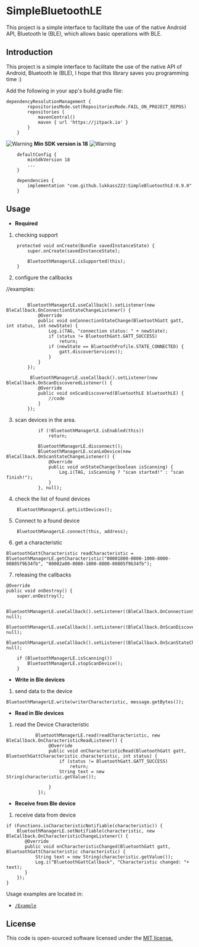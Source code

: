 # SimpleBluetoothLE
 This project is a simple interface to facilitate the use of the native Android API, Bluetooth le (BLE), which allows basic operations with BLE.

 ## Introduction

This project is a simple interface to facilitate the use of the native API of Android, Bluetooth le (BLE), I hope that this library saves you programming time :)

Add the following in your app's build.gradle file:

```
dependencyResolutionManagement {
		repositoriesMode.set(RepositoriesMode.FAIL_ON_PROJECT_REPOS)
		repositories {
			mavenCentral()
			maven { url 'https://jitpack.io' }
		}
	}
```
![Warning](img/warning.png) **Min SDK version is 18** ![Warning](img/warning.png)
```
    defaultConfig {
        minSdkVersion 18
        ...
    }

    dependencies {
        implementation "com.github.lukkass222:SimpleBluetoothLE:0.9.0"
    }
```
## Usage

* **Required**

1) checking support

```
    protected void onCreate(Bundle savedInstanceState) {
        super.onCreate(savedInstanceState);

        BluetoothManagerLE.isSupported(this);
    }
```

2) configure the callbacks

//examples:
```

        BluetoothManagerLE.useCallback().setListener(new BleCallback.OnConnectionStateChangeListener() {
            @Override
            public void onConnectionStateChange(BluetoothGatt gatt, int status, int newState) {
                Log.i(TAG, "connection status: " + newState);
                if (status != BluetoothGatt.GATT_SUCCESS)
                    return;
                if (newState == BluetoothProfile.STATE_CONNECTED) {
                    gatt.discoverServices();
                }
            }
        });

         BluetoothManagerLE.useCallback().setListener(new BleCallback.OnScanDiscoveredListener() {
            @Override
            public void onScanDiscovered(BluetoothLE bluetoothLE) {
                //code
            }
        });

```

3) scan devices in the area.
```
            if (!BluetoothManagerLE.isEnabled(this))
                return;

            BluetoothManagerLE.disconnect();
            BluetoothManagerLE.scanLeDevice(new BleCallback.OnScanStateChangeListener() {
                @Override
                public void onStateChange(boolean isScanning) {
                    Log.i(TAG, isScanning ? "scan started!" : "scan finish!");
                }
            }, null);
```

4) check the list of found devices
```
    BluetoothManagerLE.getListDevices();
```

5) Connect to a found device
```
    BluetoothManagerLE.connect(this, address);
```
6) get a characteristic
```
BluetoothGattCharacteristic readCharacteristic = BluetoothManagerLE.getCharacteristic("00001800-0000-1000-8000-00805f9b34fb", "00002a00-0000-1000-8000-00805f9b34fb");

```

7) releasing the callbacks

```
@Override
public void onDestroy() {
    super.onDestroy();

    BluetoothManagerLE.useCallback().setListener((BleCallback.OnConnectionStateChangeListener) null);
    BluetoothManagerLE.useCallback().setListener((BleCallback.OnScanDiscoveredListener) null);
    BluetoothManagerLE.useCallback().setListener((BleCallback.OnScanStateChangeListener) null);

    if (BluetoothManagerLE.isScanning())
        BluetoothManagerLE.stopScanDevice();
    }
```

* **Write in Ble devices**

1) send data to the device

```
BluetoothManagerLE.write(writerCharacteristic, message.getBytes());
```

* **Read in Ble devices**

1) read the Device Characteristic

```
           BluetoothManagerLE.read(readCharacteristic, new BleCallback.OnCharacteristicReadListener() {
                @Override
                public void onCharacteristicRead(BluetoothGatt gatt, BluetoothGattCharacteristic characteristic, int status) {
                    if (status != BluetoothGatt.GATT_SUCCESS)
                        return;
                    String text = new String(characteristic.getValue());
                   
                }
            });
```
* **Receive from Ble device**

1) receive data from device

```
if (Functions.isCharacteristicNotifiable(characteristic)) {
    BluetoothManagerLE.setNotifiable(characteristic, new BleCallback.OnCharacteristicChangeListener() {
       @Override
       public void onCharacteristicChanged(BluetoothGatt gatt, BluetoothGattCharacteristic characteristic) {
           String text = new String(characteristic.getValue());
           Log.i("BluetoothGattCallback", "Characteristic changed: "+ text);
       }
    });
}
```


Usage examples are located in:
- [`/Example`](example/src/main/java/com/lukkass/example/exampleActivity.java)

## License

This code is open-sourced software licensed under the [MIT license.](https://opensource.org/licenses/MIT)
